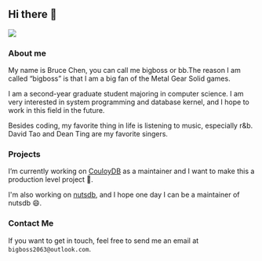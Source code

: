 ## Hi there 👋

![](http://github-profile-summary-cards.vercel.app/api/cards/profile-details?username=bigboss2063&theme=github)

### About me

My name is Bruce Chen, you can call me bigboss or bb.The reason I am called “bigboss” is that I am a big fan of the Metal Gear Solid games.

I am a second-year graduate student majoring in computer science. I am very interested in system programming and database kernel, and I hope to work in this field in the future.

Besides coding, my favorite thing in life is listening to music, especially r&b. David Tao and Dean Ting are my favorite singers.

### Projects

I’m currently working on [CouloyDB](https://github.com/Kirov7/CouloyDB) as a maintainer and I want to make this a production level project 🤨.

I'm also working on [nutsdb](https://github.com/nutsdb/nutsdb), and I hope one day I can be a maintainer of nutsdb 😄.

### Contact Me

If you want to get in touch, feel free to send me an email at `bigboss2063@outlook.com`.
